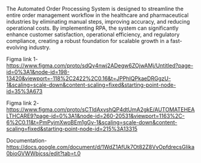 The Automated Order Processing System is designed to streamline the entire order management workflow in the healthcare and pharmaceutical industries by eliminating manual steps, improving accuracy, and reducing operational costs. By implementing RPA, the system can significantly enhance customer satisfaction, operational efficiency, and regulatory compliance, creating a robust foundation for scalable growth in a fast-evolving industry.

Figma link 1- 
https://www.figma.com/proto/sdQy4nwj2ADegw6ZOjwAMj/Untitled?page-id=0%3A1&node-id=198-13420&viewport=-118%2C2422%2C0.16&t=JPPhIQPkaeDRGgzU-1&scaling=scale-down&content-scaling=fixed&starting-point-node-id=35%3A673

Figma link 2-
https://www.figma.com/proto/sCTldAxvshQP4dtUmA2gkE/AUTOMATEHEALTHCARE9?page-id=0%3A1&node-id=260-20531&viewport=1163%2C-6%2C0.11&t=PmPyjmXwoBEm1gGv-1&scaling=scale-down&content-scaling=fixed&starting-point-node-id=215%3A13315

Documentation-
https://docs.google.com/document/d/1WdZ1AfUk7Ot82Z8VvOpfdrecsGIika0bioGVWWbjcss/edit?tab=t.0
